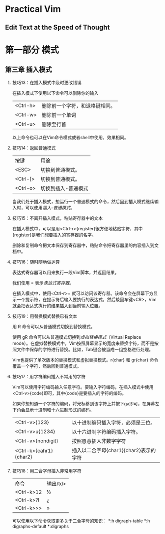 # Practical Vim
## Edit Text at the Speed of Thought

# 第一部分 模式

## 第三章 插入模式

1. 技巧13：在插入模式中及时更改错误

	在插入模式下使用以下命令可以删除你的输入
	<table>
	<tr><td> &lt;Ctrl-h&gt; </td><td> 删除前一个字符，和退格键相同。 </td></tr>
	<tr><td> &lt;Ctrl-w&gt; </td><td> 删除前一个单词 </td></tr>
	<tr><td> &lt;Ctrl-u&gt; </td><td> 删除至行首 </td></tr>
	</table>
	以上命令也可以在Vim命令模式或者shell中使用，效果相同。

2. 技巧14：返回普通模式

	<table>
	<tr><td> 按键 </td><td> 用途  </td></tr>
	<tr><td> &lt;ESC&gt; </td><td> 切换到普通模式。</td></tr>
	<tr><td> &lt;Ctrl-[&gt; </td><td> 切换到普通模式。</td></tr>
	<tr><td> &lt;Ctrl-o&gt; </td><td> 切换到插入-普通模式</td></tr>
	</table>

	当我们处于插入模式，想运行一个普通模式的命令，然后回到插入模式继续输入时，可以使用*插入-普通模式*。

3. 技巧15：不离开插入模式，粘贴寄存器中的文本

	在插入模式中，可以是用\<Ctrl-r\>{register}很方便地粘贴字符，其中{register}是我们想要插入的寄存器的名字。

	删除和复制命令把文本保存到寄存器中，粘贴命令把寄存器里的内容插入到文档中。

4. 技巧16：随时随地做运算

	表达式寄存器可以用来执行一段Vim脚本，并返回结果。

	我们使用 = 表示*表达式寄存器*。

	在插入模式中，使用\<Ctrl-r\>= 就可以访问该寄存器。该命令会在屏幕下方显示一个提示符，在提示符后输入要执行的表达式，然后敲回车键\<CR\>，Vim就会把表达式执行的结果插入到当前输入位置。

5. 技巧19：用替换模式替换已有文本

	用 R 命令可以从普通模式切换到替换模式。

	使用 gR 命令可以从普通模式切换到*虚拟替换模式*（Virtual Replace mode）。在虚拟替换模式中，Vim按照屏幕显示的宽度来替换字符，而不是按照文件中保存的字符进行替换。比如，Tab键会被当成一组空格进行处理。

	Vim也提供了单次版本的替换模式和虚拟替换模式。r{char} 和 gr{char} 命令覆盖一个字符，然后回到普通模式。

6. 技巧17：用字符编码插入不常用的字符

	Vim可以使用字符编码输入任意字符。要输入字符编码，在插入模式中使用\<Ctrl-v\>{code}即可，其中{code}是要插入的字符的编码。

	如果你想知道一个字符的编码，将光标移到该字符上并按下ga即可，在屏幕左下角会显示十进制和十六进制形式的编码。

	<table>
	<tr><td>&lt;Ctrl-v&gt;{123}</td><td>以十进制编码插入字符，必须是三位。</td></tr>
	<tr><td>&lt;Ctrl-v&gt;u{1234}</td><td>以十六进制字符编码插入字符。</td></tr>
	<tr><td>&lt;Ctrl-v&gt;{nondigit}</td><td>按照愿意插入非数字字符</td></tr>
	<tr><td>&lt;Ctrl-k&gt;{cahr1}{char2}</td><td>插入以二合字母{char1}{char2}表示的字符</td></tr>
	</table>

7. 技巧18：用二合字母插入非常用字符

	<table>
	<tr><td>命令</td><td>输出/td></tr>
	<tr><td>&lt;Ctrl-k&gt;12</td><td>½</td></tr>
	<tr><td>&lt;Ctrl-k&gt;?I</td><td>¿</td></tr>
	<tr><td>&lt;Ctrl-k&gt;>></td><td>»</td></tr>
	</table>

	可以使用以下命令获取更多关于二合字母的知识：
	*:h digraph-table
	*:h digraphs-default
	*:digraphs



